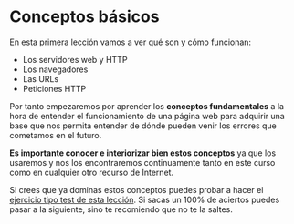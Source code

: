 # Conceptos básicos

En esta primera lección vamos a ver qué son y cómo funcionan:
* Los servidores web y HTTP
* Los navegadores
* Las URLs
* Peticiones HTTP

Por tanto empezaremos por aprender los **conceptos fundamentales** a la hora de entender el funcionamiento de una página web para adquirir una base que nos permita entender de dónde pueden venir los errores que cometamos en el futuro. 

**Es importante conocer e interiorizar bien estos conceptos** ya que los usaremos y nos los encontraremos continuamente tanto en este curso como en cualquier otro recurso de Internet.

Si crees que ya dominas estos conceptos puedes probar a hacer el [ejercicio tipo test de esta lección](http://www.cursohtml5desdecero.com/tests/leccion1.html). Si sacas un 100% de aciertos puedes pasar a la siguiente, sino te recomiendo que no te la saltes.